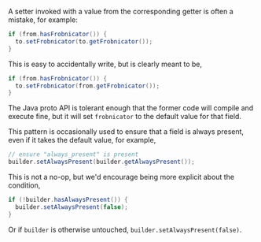 A setter invoked with a value from the corresponding getter is often a mistake,
for example:

```java
if (from.hasFrobnicator()) {
  to.setFrobnicator(to.getFrobnicator());
}
```

This is easy to accidentally write, but is clearly meant to be,

```java
if (from.hasFrobnicator()) {
  to.setFrobnicator(from.getFrobnicator());
}
```

The Java proto API is tolerant enough that the former code will compile and
execute fine, but it will set `frobnicator` to the default value for that field.

This pattern is occasionally used to ensure that a field is always present, even
if it takes the default value, for example,

```java
// ensure "always_present" is present
builder.setAlwaysPresent(builder.getAlwaysPresent());
```

This is not a no-op, but we'd encourage being more explicit about the condition,

```java
if (!builder.hasAlwaysPresent()) {
  builder.setAlwaysPresent(false);
}
```

Or if `builder` is otherwise untouched, `builder.setAlwaysPresent(false)`.
